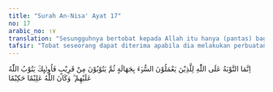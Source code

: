 ```yaml
---
title: "Surah An-Nisa' Ayat 17"
no: 17
arabic_no: ١٧
translation: "Sesungguhnya bertobat kepada Allah itu hanya (pantas) bagi mereka yang melakukan kejahatan karena tidak mengerti, kemudian segera bertobat. Tobat mereka itulah yang diterima Allah. Allah Maha Mengetahui, Mahabijaksana."
tafsir: "Tobat seseorang dapat diterima apabila dia melakukan perbuatan maksiat yakni durhaka kepada Allah baik dengan sengaja atau tidak, atau dilakukan karena kurang pengetahuannya, atau karena kurang kesabarannya atau karena benar-benar tidak mengetahui bahwa perbuatan itu terlarang, kemudian datanglah kesadarannya, lalu ia menyesal atas perbuatannya dan ia segera bertobat meminta ampun atas segala kesalahannya dan berjanji dengan sepenuh hatinya tidak akan mengulangi lagi perbuatan tersebut. Orang-orang yang demikianlah yang tobatnya diterima Allah, karena Allah Maha Mengetahui akan kelemahan hamba-Nya dan mengetahui pula keadaan hamba-Nya yang dalam keadaan lemah, tidak terlepas dari berbuat salah dengan sengaja atau tidak."
---
```

اِنَّمَا التَّوْبَةُ عَلَى اللّٰهِ لِلَّذِيْنَ يَعْمَلُوْنَ السُّوْۤءَ بِجَهَالَةٍ ثُمَّ يَتُوْبُوْنَ مِنْ قَرِيْبٍ فَاُولٰۤىِٕكَ يَتُوْبُ اللّٰهُ عَلَيْهِمْ ۗ وَكَانَ اللّٰهُ عَلِيْمًا حَكِيْمًا 